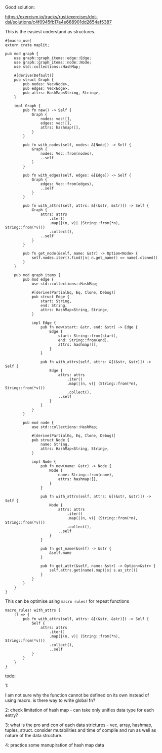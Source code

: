 Good solution:

https://exercism.io/tracks/rust/exercises/dot-dsl/solutions/c4f0945fb17a4e668901dd2654af5387

This is the easiest understand as structures.

```
#[macro_use]
extern crate maplit;

pub mod graph {
    use graph::graph_items::edge::Edge;
    use graph::graph_items::node::Node;
    use std::collections::HashMap;

    #[derive(Default)]
    pub struct Graph {
        pub nodes: Vec<Node>,
        pub edges: Vec<Edge>,
        pub attrs: HashMap<String, String>,
    }

    impl Graph {
        pub fn new() -> Self {
            Graph {
                nodes: vec![],
                edges: vec![],
                attrs: hashmap![],
            }
        }

        pub fn with_nodes(self, nodes: &[Node]) -> Self {
            Graph {
                nodes: Vec::from(nodes),
                ..self
            }
        }

        pub fn with_edges(self, edges: &[Edge]) -> Self {
            Graph {
                edges: Vec::from(edges),
                ..self
            }
        }

        pub fn with_attrs(self, attrs: &[(&str, &str)]) -> Self {
            Graph {
                attrs: attrs
                    .iter()
                    .map(|(n, v)| (String::from(*n), String::from(*v)))
                    .collect(),
                ..self
            }
        }

        pub fn get_node(&self, name: &str) -> Option<Node> {
            self.nodes.iter().find(|n| n.get_name() == name).cloned()
        }
    }

    pub mod graph_items {
        pub mod edge {
            use std::collections::HashMap;

            #[derive(PartialEq, Eq, Clone, Debug)]
            pub struct Edge {
                start: String,
                end: String,
                attrs: HashMap<String, String>,
            }

            impl Edge {
                pub fn new(start: &str, end: &str) -> Edge {
                    Edge {
                        start: String::from(start),
                        end: String::from(end),
                        attrs: hashmap![],
                    }
                }

                pub fn with_attrs(self, attrs: &[(&str, &str)]) -> Self {
                    Edge {
                        attrs: attrs
                            .iter()
                            .map(|(n, v)| (String::from(*n), String::from(*v)))
                            .collect(),
                        ..self
                    }
                }
            }
        }

        pub mod node {
            use std::collections::HashMap;

            #[derive(PartialEq, Eq, Clone, Debug)]
            pub struct Node {
                name: String,
                attrs: HashMap<String, String>,
            }

            impl Node {
                pub fn new(name: &str) -> Node {
                    Node {
                        name: String::from(name),
                        attrs: hashmap![],
                    }
                }

                pub fn with_attrs(self, attrs: &[(&str, &str)]) -> Self {
                    Node {
                        attrs: attrs
                            .iter()
                            .map(|(n, v)| (String::from(*n), String::from(*v)))
                            .collect(),
                        ..self
                    }
                }

                pub fn get_name(&self) -> &str {
                    &self.name
                }

                pub fn get_attr(&self, name: &str) -> Option<&str> {
                    self.attrs.get(name).map(|s| s.as_str())
                }
            }
        }
    }
}
```

This can be optimise using `macro rules!` for repeat functions

```
macro_rules! with_attrs {
    () => {
        pub fn with_attrs(self, attrs: &[(&str, &str)]) -> Self {
            Self {
                attrs: attrs
                    .iter()
                    .map(|(n, v)| (String::from(*n), String::from(*v)))
                    .collect(),
                    ..self
            }
        }
    }
}
```

todo:

1:

I am not sure why the function cannot be defined on its own instead of using macro. 
is there way to write global fn?


2: check limitation of hash map - can take only unifies data type for each entry?

3: what is the pro and con of each data strictures - vec, array, hashmap, tuples, struct.
consider mutabilities and time of compile and run as well as nature of the data structure.

4: practice some manupiration of hash map data 

